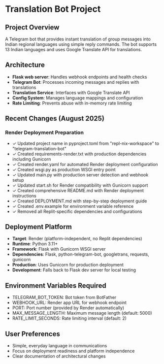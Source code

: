# Translation Bot Project

## Project Overview
A Telegram bot that provides instant translation of group messages into Indian regional languages using simple reply commands. The bot supports 13 Indian languages and uses Google Translate API for translations.

## Architecture
- **Flask web server**: Handles webhook endpoints and health checks
- **Telegram Bot**: Processes incoming messages and replies with translations
- **Translation Service**: Interfaces with Google Translate API
- **Config System**: Manages language mappings and configuration
- **Rate Limiting**: Prevents abuse with in-memory rate limiting

## Recent Changes (August 2025)
### Render Deployment Preparation
- ✓ Updated project name in pyproject.toml from "repl-nix-workspace" to "telegram-translation-bot"
- ✓ Created requirements-render.txt with production dependencies including Gunicorn
- ✓ Created render.yaml for automated Render deployment configuration
- ✓ Created wsgi.py as production WSGI entry point
- ✓ Updated main.py with production server detection and webhook setup
- ✓ Updated start.sh for Render compatibility with Gunicorn support
- ✓ Created comprehensive README.md with Render deployment instructions
- ✓ Created DEPLOYMENT.md with step-by-step deployment guide
- ✓ Created .env.example for environment variable reference
- ✓ Removed all Replit-specific dependencies and configurations

## Deployment Platform
- **Target**: Render (platform-independent, no Replit dependencies)
- **Runtime**: Python 3.11+
- **Framework**: Flask with Gunicorn WSGI server
- **Dependencies**: Flask, python-telegram-bot, googletrans, requests, gunicorn
- **Production**: Uses Gunicorn for production deployment
- **Development**: Falls back to Flask dev server for local testing

## Environment Variables Required
- TELEGRAM_BOT_TOKEN: Bot token from BotFather
- WEBHOOK_URL: Render app URL for webhook endpoint
- PORT: Port number (provided by Render automatically)
- MAX_MESSAGE_LENGTH: Maximum message length (default: 5000)
- RATE_LIMIT_SECONDS: Rate limiting interval (default: 2)

## User Preferences
- Simple, everyday language in communications
- Focus on deployment readiness and platform independence
- Clear documentation of architectural changes